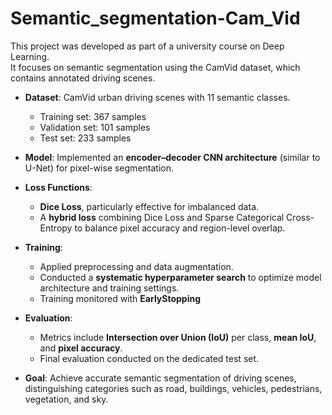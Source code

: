# Semantic_segmentation-Cam_Vid

This project was developed as part of a university course on Deep Learning.  
It focuses on semantic segmentation using the CamVid dataset, which contains annotated driving scenes.  

- **Dataset**: CamVid urban driving scenes with 11 semantic classes.  
  - Training set: 367 samples  
  - Validation set: 101 samples  
  - Test set: 233 samples  

- **Model**: Implemented an **encoder–decoder CNN architecture** (similar to U-Net) for pixel-wise segmentation.  

- **Loss Functions**:  
  - **Dice Loss**, particularly effective for imbalanced data.  
  - A **hybrid loss** combining Dice Loss and Sparse Categorical Cross-Entropy to balance pixel accuracy and region-level overlap.  

- **Training**:  
  - Applied preprocessing and data augmentation.  
  - Conducted a **systematic hyperparameter search** to optimize model architecture and training settings.  
  - Training monitored with **EarlyStopping** 

- **Evaluation**:  
  - Metrics include **Intersection over Union (IoU)** per class, **mean IoU**, and **pixel accuracy**.  
  - Final evaluation conducted on the dedicated test set.  

- **Goal**: Achieve accurate semantic segmentation of driving scenes, distinguishing categories such as road, buildings, vehicles, pedestrians, vegetation, and sky.  


